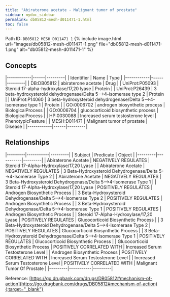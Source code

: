```yaml
---
title: "Abiraterone acetate - Malignant tumor of prostate"
sidebar: mydoc_sidebar
permalink: db05812-mesh-d011471-1.html
toc: false 
---
```



Path ID: `DB05812_MESH_D011471_1`
{% include image.html url="images/db05812-mesh-d011471-1.png" file="db05812-mesh-d011471-1.png" alt="db05812-mesh-d011471-1" %}

## Concepts

|------------|------|---------|
| Identifier | Name | Type    |
|------------|------|---------|
| DB:DB05812 | abiraterone acetate | Drug |
| UniProt:P05093 | Steroid 17-alpha-hydroxylase/17,20 lyase | Protein |
| UniProt:P26439 | 3 beta-hydroxysteroid dehydrogenase/Delta 5-->4-isomerase type 2 | Protein |
| UniProt:P14060 | 3 beta-hydroxysteroid dehydrogenase/Delta 5-->4-isomerase type 1 | Protein |
| GO:0006702 | androgen biosynthetic process | BiologicalProcess |
| GO:0006704 | glucocorticoid biosynthetic process | BiologicalProcess |
| HP:0030088 | Increased serum testosterone level | PhenotypicFeature |
| MESH:D011471 | Malignant tumor of prostate | Disease |
|------------|------|---------|

## Relationships

|---------|-----------|---------|
| Subject | Predicate | Object  |
|---------|-----------|---------|
| Abiraterone Acetate | NEGATIVELY REGULATES | Steroid 17-Alpha-Hydroxylase/17,20 Lyase |
| Abiraterone Acetate | NEGATIVELY REGULATES | 3 Beta-Hydroxysteroid Dehydrogenase/Delta 5-->4-Isomerase Type 2 |
| Abiraterone Acetate | NEGATIVELY REGULATES | 3 Beta-Hydroxysteroid Dehydrogenase/Delta 5-->4-Isomerase Type 1 |
| Steroid 17-Alpha-Hydroxylase/17,20 Lyase | POSITIVELY REGULATES | Androgen Biosynthetic Process |
| 3 Beta-Hydroxysteroid Dehydrogenase/Delta 5-->4-Isomerase Type 2 | POSITIVELY REGULATES | Androgen Biosynthetic Process |
| 3 Beta-Hydroxysteroid Dehydrogenase/Delta 5-->4-Isomerase Type 1 | POSITIVELY REGULATES | Androgen Biosynthetic Process |
| Steroid 17-Alpha-Hydroxylase/17,20 Lyase | POSITIVELY REGULATES | Glucocorticoid Biosynthetic Process |
| 3 Beta-Hydroxysteroid Dehydrogenase/Delta 5-->4-Isomerase Type 2 | POSITIVELY REGULATES | Glucocorticoid Biosynthetic Process |
| 3 Beta-Hydroxysteroid Dehydrogenase/Delta 5-->4-Isomerase Type 1 | POSITIVELY REGULATES | Glucocorticoid Biosynthetic Process |
| Glucocorticoid Biosynthetic Process | POSITIVELY CORRELATED WITH | Increased Serum Testosterone Level |
| Androgen Biosynthetic Process | POSITIVELY CORRELATED WITH | Increased Serum Testosterone Level |
| Increased Serum Testosterone Level | POSITIVELY CORRELATED WITH | Malignant Tumor Of Prostate |
|---------|-----------|---------|

Reference: [https://go.drugbank.com/drugs/DB05812#mechanism-of-action](https://go.drugbank.com/drugs/DB05812#mechanism-of-action){:target="_blank"}